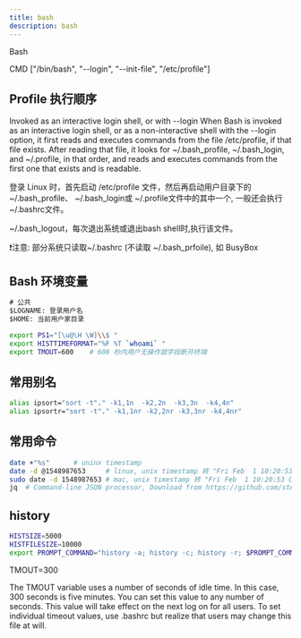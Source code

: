 ```yaml
---
title: bash
description: bash
---
```


Bash

CMD ["/bin/bash", "--login", "--init-file", "/etc/profile"]

## Profile 执行顺序

Invoked as an interactive login shell, or with --login
When Bash is invoked as an interactive login shell, or as a non-interactive shell with the --login option, it first reads and executes commands from the file /etc/profile, if that file exists. After reading that file, it looks for ~/.bash_profile, ~/.bash_login, and ~/.profile, in that order, and reads and executes commands from the first one that exists and is readable.

登录 Linux 时，首先启动 /etc/profile 文件，然后再启动用户目录下的
~/.bash_profile、 ~/.bash_login或 ~/.profile文件中的其中一个, 一般还会执行
~/.bashrc文件。

~/.bash_logout，每次退出系统或退出bash shell时,执行该文件。

❗️注意: 部分系统只读取~/.bashrc (不读取 ~/.bash_prfoile), 如 BusyBox

## Bash 环境变量

```txt
# 公共
$LOGNAME: 登录用户名
$HOME: 当前用户家目录
```

```bash
export PS1="[\u@\H \W]\\$ "
export HISTTIMEFORMAT="%F %T `whoami` "
export TMOUT=600    # 600 秒内用户无操作就字段断开终端
```

## 常用别名

```bash
alias ipsort="sort -t"." -k1,1n  -k2,2n  -k3,3n  -k4,4n"
alias ipsortr="sort -t"." -k1,1nr -k2,2nr -k3,3nr -k4,4nr"
```

## 常用命令

```bash
date +"%s"      # uninx timestamp
date -d @1548987653     # linux, unix timestamp 转 "Fri Feb  1 10:20:53 CST 2019"
sudo date -d 1548987653 # mac, unix timestamp 转 "Fri Feb  1 10:20:53 CST 2019"
jq  # Command-line JSON processor, Download from https://github.com/stedolan/jq
```

## history

```bash
HISTSIZE=5000
HISTFILESIZE=10000
export PROMPT_COMMAND="history -a; history -c; history -r; $PROMPT_COMMAND"
```

TMOUT=300

The TMOUT variable uses a number of seconds of idle time. In this case, 300 seconds is five minutes. You can set this value to any number of seconds. This value will take effect on the next log on for all users. To set individual timeout values, use .bashrc but realize that users may change this file at will.
